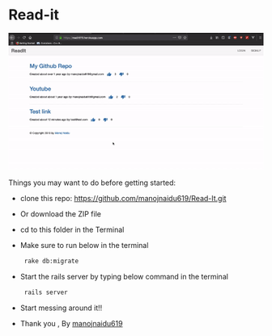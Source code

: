 # Read-it

![](./readit.gif)

Things you may want to do before getting started:

* clone this repo: https://github.com/manojnaidu619/Read-It.git

* Or download the ZIP file

* cd to this folder in the Terminal

* Make sure to run below in the terminal
  ```sh
   rake db:migrate
  ```

* Start the rails server by typing below command in the terminal
  ```sh
   rails server
  ```

* Start messing around it!!


* Thank you , By [manojnaidu619](https://github.com/manojnaidu619)
